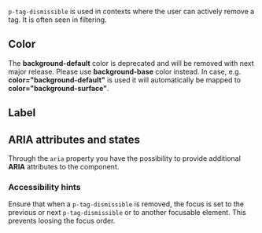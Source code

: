 <ComponentHeading name="Tag Dismissible"></ComponentHeading>

`p-tag-dismissible` is used in contexts where the user can actively remove a tag. It is often seen in filtering.

<TableOfContents></TableOfContents>

## Color

<Notification heading="Important note" state="error">
  The <b>background-default</b> color is deprecated and will be removed with next major release. Please use
  <b>background-base</b> color instead. In case, e.g. <b>color="background-default"</b> is used it will automatically be
  mapped to <b>color="background-surface"</b>.
</Notification>

<Playground :markup="colorMarkup" :config="{ ...config, backgroundColor }">
  <SelectOptions v-model="backgroundColor" :values="backgroundColors" name="backgroundColor"></SelectOptions>
</Playground>

## Label

<Playground :markup="label" :config="config"></Playground>

## ARIA attributes and states

Through the `aria` property you have the possibility to provide additional **ARIA** attributes to the component.
<Playground :markup="accessibility" :config="config"></Playground>

### <A11yIcon></A11yIcon> Accessibility hints

Ensure that when a `p-tag-dismissible` is removed, the focus is set to the previous or next `p-tag-dismissible` or to
another focusable element. This prevents loosing the focus order.

<script lang="ts">
import Vue from 'vue';
import Component from 'vue-class-component'; 
import { TAG_DISMISSIBLE_COLORS } from './tag-dismissible-utils';
import { GRADIENT_COLORS } from '../scroller/scroller-utils'; 

@Component
export default class Code extends Vue {
  config = { themeable: true, spacing: 'inline' };

  backgroundColor = 'background-base';
  backgroundColors = GRADIENT_COLORS;

  get colorMarkup(){
    return TAG_DISMISSIBLE_COLORS.map((color) => `<p-tag-dismissible color="${color}">Color ${color}</p-tag-dismissible>`).join('\n');
  };

  label = `<p-tag-dismissible label="Some label">Some content</p-tag-dismissible>`;

  accessibility = `<p-tag-dismissible label="Cars" aria="{ 'aria-label': 'Remove filter used cars' }">Used cars</p-tag-dismissible>`
}
</script>
